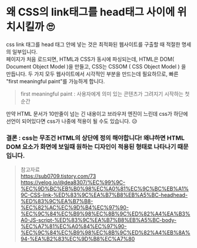# 왜 CSS의 link태그를 head태그 사이에 위치시킬까 🙄

css link 태그를 head 태그 안에 넣는 것은 최적화된 웹사이트를 구출할 때 적절한 명세의 일부입니다.  
 페이지가 처음 로드되면, HTML과 CSS가 동시에 파싱되는데, HTML은 DOM( Document Object Model )을 만들고, CSS는 CSSOM ( CSS Object Model ) 을 만듭니다. 두 가지 모두 웹사이트에서 시각적인 부분을 만드는데 필요하므로, 빠른 "first meaningful paint"를 가능하게 합니다.

>  first meaningful paint : 사용자에게 의미 있는 콘텐츠가 그려지기 시작하는 첫 순간 

  만약 HTML 문서가 10만줄이 넘는 긴 내용이고 브라우저 엔진이 느린데 css가 하단에 선언이 되어있다면 css가 나중에 적용이 될 수도 있습니다. 😥



### 결론 : css는 무조건 HTML의 상단에 정의 해야합니다! 왜냐하면 HTML DOM 요소가 화면에 보일때 원하는 디자인이 적용된 형태로 나타나기 때문입니다.


>참고자료  
>   https://sub0709.tistory.com/73  
>   https://velog.io/@dea8307/%EC%99%9C-%EC%9D%BC%EB%B0%98%EC%A0%81%EC%9C%BC%EB%A1%9C-CSS-link-%ED%83%9C%EA%B7%B8%EB%A5%BC-headhead-%ED%83%9C%EA%B7%B8-%EC%82%AC%EC%9D%B4%EC%97%90-%EC%9C%84%EC%B9%98%EC%8B%9C%ED%82%A4%EA%B3%A0-JS-script-%ED%83%9C%EA%B7%B8%EB%A5%BC-body-%EC%A7%81%EC%A0%84%EC%97%90-%EC%9C%84%EC%B9%98%EC%8B%9C%ED%82%A4%EB%8A%94-%EA%B2%83%EC%9D%B8%EC%A7%80
